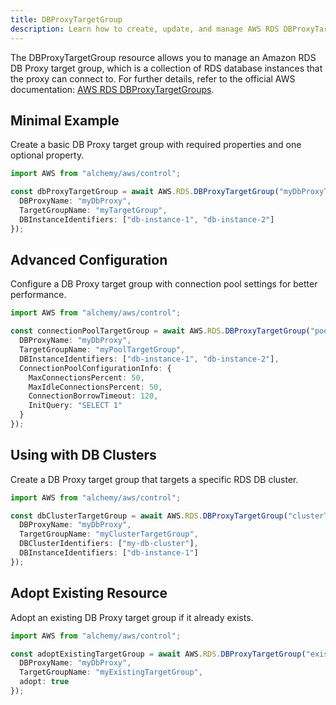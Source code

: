```yaml
---
title: DBProxyTargetGroup
description: Learn how to create, update, and manage AWS RDS DBProxyTargetGroups using Alchemy Cloud Control.
---
```


The DBProxyTargetGroup resource allows you to manage an Amazon RDS DB Proxy target group, which is a collection of RDS database instances that the proxy can connect to. For further details, refer to the official AWS documentation: [AWS RDS DBProxyTargetGroups](https://docs.aws.amazon.com/rds/latest/userguide/).

## Minimal Example

Create a basic DB Proxy target group with required properties and one optional property.

```ts
import AWS from "alchemy/aws/control";

const dbProxyTargetGroup = await AWS.RDS.DBProxyTargetGroup("myDbProxyTargetGroup", {
  DBProxyName: "myDbProxy",
  TargetGroupName: "myTargetGroup",
  DBInstanceIdentifiers: ["db-instance-1", "db-instance-2"]
});
```

## Advanced Configuration

Configure a DB Proxy target group with connection pool settings for better performance.

```ts
import AWS from "alchemy/aws/control";

const connectionPoolTargetGroup = await AWS.RDS.DBProxyTargetGroup("poolTargetGroup", {
  DBProxyName: "myDbProxy",
  TargetGroupName: "myPoolTargetGroup",
  DBInstanceIdentifiers: ["db-instance-1", "db-instance-2"],
  ConnectionPoolConfigurationInfo: {
    MaxConnectionsPercent: 50,
    MaxIdleConnectionsPercent: 50,
    ConnectionBorrowTimeout: 120,
    InitQuery: "SELECT 1"
  }
});
```

## Using with DB Clusters

Create a DB Proxy target group that targets a specific RDS DB cluster.

```ts
import AWS from "alchemy/aws/control";

const dbClusterTargetGroup = await AWS.RDS.DBProxyTargetGroup("clusterTargetGroup", {
  DBProxyName: "myDbProxy",
  TargetGroupName: "myClusterTargetGroup",
  DBClusterIdentifiers: ["my-db-cluster"],
  DBInstanceIdentifiers: ["db-instance-1"]
});
```

## Adopt Existing Resource

Adopt an existing DB Proxy target group if it already exists.

```ts
import AWS from "alchemy/aws/control";

const adoptExistingTargetGroup = await AWS.RDS.DBProxyTargetGroup("existingTargetGroup", {
  DBProxyName: "myDbProxy",
  TargetGroupName: "myExistingTargetGroup",
  adopt: true
});
```